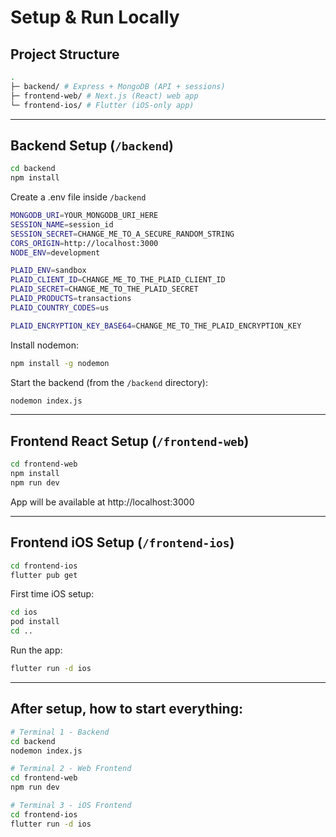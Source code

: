 # Setup & Run Locally

## Project Structure


```bash
.
├─ backend/ # Express + MongoDB (API + sessions)
├─ frontend-web/ # Next.js (React) web app
└─ frontend-ios/ # Flutter (iOS-only app)
```


---


## Backend Setup (`/backend`)


```bash
cd backend
npm install
```
Create a .env file inside `/backend`


```bash
MONGODB_URI=YOUR_MONGODB_URI_HERE
SESSION_NAME=session_id
SESSION_SECRET=CHANGE_ME_TO_A_SECURE_RANDOM_STRING
CORS_ORIGIN=http://localhost:3000
NODE_ENV=development

PLAID_ENV=sandbox
PLAID_CLIENT_ID=CHANGE_ME_TO_THE_PLAID_CLIENT_ID
PLAID_SECRET=CHANGE_ME_TO_THE_PLAID_SECRET
PLAID_PRODUCTS=transactions
PLAID_COUNTRY_CODES=us

PLAID_ENCRYPTION_KEY_BASE64=CHANGE_ME_TO_THE_PLAID_ENCRYPTION_KEY
```


Install nodemon:
```bash
npm install -g nodemon
```


Start the backend (from the `/backend` directory):
```bash
nodemon index.js
```
---


## Frontend React Setup (`/frontend-web`)


```bash
cd frontend-web
npm install
npm run dev
```
App will be available at http://localhost:3000


---


## Frontend iOS Setup (`/frontend-ios`)


```bash
cd frontend-ios
flutter pub get
```


First time iOS setup:
```bash
cd ios
pod install
cd ..
```


Run the app:
```bash
flutter run -d ios
```


---


## After setup, how to start everything:


```bash
# Terminal 1 - Backend
cd backend
nodemon index.js
```


```bash
# Terminal 2 - Web Frontend
cd frontend-web
npm run dev
```


```bash
# Terminal 3 - iOS Frontend
cd frontend-ios
flutter run -d ios
```

